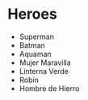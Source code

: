 # Heroes

* Superman
* Batman
* Aquaman
* Mujer Maravilla
* Linterna Verde
* Robin
* Hombre de Hierro
